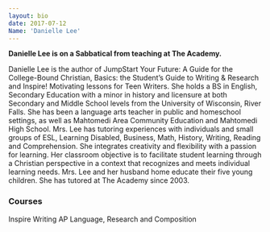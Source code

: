 ```yaml
---
layout: bio
date: 2017-07-12
Name: 'Danielle Lee'
---
```


**Danielle Lee is on a Sabbatical from teaching at The Academy.**

Danielle Lee is the author of JumpStart Your Future: A Guide for the College-Bound Christian, Basics: the Student’s Guide to Writing & Research and Inspire! Motivating lessons for Teen Writers.  She holds a BS in English, Secondary Education with a minor in history and licensure at both Secondary and Middle School levels from the University of Wisconsin, River Falls. She has been a language arts teacher in public and homeschool settings, as well as Mahtomedi Area Community Education and Mahtomedi High School. Mrs. Lee has tutoring experiences with individuals and small groups of ESL, Learning Disabled, Business, Math, History, Writing, Reading and Comprehension. She integrates creativity and flexibility with a passion for learning. Her classroom objective is to facilitate student learning through a Christian perspective in a context that recognizes and meets individual learning needs. Mrs. Lee and her husband home educate their five young children. She has tutored at The Academy since 2003. 
### Courses
Inspire Writing
AP Language, Research and Composition

